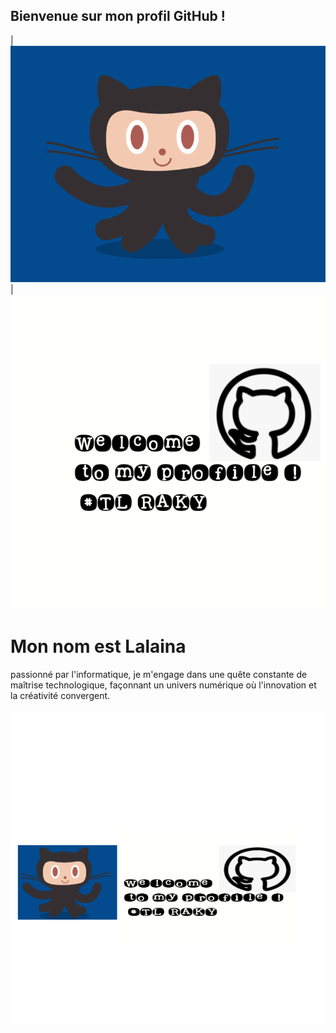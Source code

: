 ## Bienvenue sur mon profil GitHub !
|![](12.gif) |   ![Texte alternatif pour l'image](logo1_13_54241.png)      
# Mon nom est Lalaina 
passionné par l'informatique, je m'engage dans une quête constante de maîtrise technologique, façonnant un univers numérique où l'innovation et la créativité convergent.

![](logo1_13_766.png)
